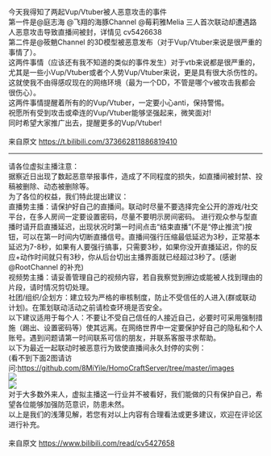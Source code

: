 今天我得知了两起Vup/Vtuber被人恶意攻击的事件<br>
第一件是@庭志海 @飞翔的海豚Channel @莓莉雅Melia 三人首次联动却遭遇路人恶意攻击导致直播间被封，详情见 cv5426638<br>
第二件是@筱魈Channel 的3D模型被恶意发布（对于Vup/Vtuber来说是很严重的事情了）。<br>
这两件事情（应该还有我不知道的类似的事件发生）对于vtb来说都是很严重的，尤其是一些小Vup/Vtuber或者个人势Vup/Vtuber来说，更是具有很大杀伤性的。<br>
这就使我不由得感叹现在的网络环境（最为一个DD，不管是哪个v被攻击我都会很伤心）。<br>
这两件事情提醒着所有的的Vup/Vtuber，一定要小心anti，保持警惕。<br>
祝愿所有受到攻击或牵连的Vup/Vtuber能够坚强起来，微笑面对!<br>
同时希望大家推广出去，提醒更多的Vup/Vtuber!
<br><br>
来自原文 https://t.bilibili.com/373662811886819410<br>
***
请各位虚拟主播注意：<br>
据察近日出现了数起恶意举报事件，造成了不同程度的损失，如直播间被封禁、投稿被删除、动态被删除等。<br>
为了各位的权益，我们特此提出建议：<br>
直播势主播：请保护好自己的直播间。联动时尽量不要选择完全公开的游戏/社交平台，在多人房间一定要设置密码，尽量不要明示房间密码。 进行观众参与型直播时请开启直播延迟，出现状况时第一时间点击“结束直播”(不是“停止推流”)按钮，可以在第一时间内切断直播信号。直播间强行压缩最低延迟为3秒，正常基本延迟为7-8秒，如果有人要强行搞事，只需要3秒，如果你没开直播延迟，你的反应+动作时间就只有3秒，你从后台切出主播界面就已经超过3秒了。(感谢@RootChannel 的补充)<br>
视频势主播：请妥善管理自己的视频内容，若自我察觉到擦边或能被人找到理由的片段，请时情况剪切处理。 <br>
社团/组织/企划方：建立较为严格的审核制度，防止不受信任的人进入(群或联动计划)。在策划联动活动之前请检查环境是否安全。 <br>
以下建议适用于每个人：不要让不受自己信任的人接近自己，必要时可采用强制措施（踢出、设置密码等）使其远离。在网络世界中一定要保护好自己的隐私和个人账号。遇到问题请第一时间联系可信的朋友，并联系客服寻求帮助。<br>
以下为最近一起联动时被恶意行为致使直播间永久封停的实例：<br>
(看不到下面2图请访问:https://github.com/8MiYile/HomoCraftServer/tree/master/images<br>
![](https://github.com/8MiYile/HomoCraftServer/blob/master/images/2020-04-03_Melia.webp?raw=true)<br>
![](https://github.com/8MiYile/HomoCraftServer/blob/master/images/2020-04-03_Tingzhihai.webp?raw=true)<br>
对于大多数外来人，虚拟主播这一行业并不被看好，我们能做的只有保护自己，希望各位能够加强防范意识，防患未然。 <br>
以上是我们的浅薄见解，若您有对以上内容有合理看法或更多建议，欢迎在评论区进行补充。<br>
<br>
来自原文 https://www.bilibili.com/read/cv5427658
